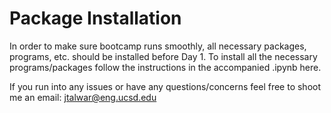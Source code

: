 # Package Installation

In order to make sure bootcamp runs smoothly, all necessary packages, programs, etc. should be installed before Day 1. To install all the necessary programs/packages follow the instructions in the accompanied .ipynb here.

If you run into any issues or have any questions/concerns feel free to shoot me an email: jtalwar@eng.ucsd.edu
